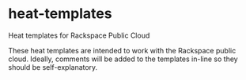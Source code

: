 # heat-templates
Heat templates for Rackspace Public Cloud

These heat templates are intended to work with the Rackspace public cloud.
Ideally, comments will be added to the templates in-line so they should be self-explanatory.


